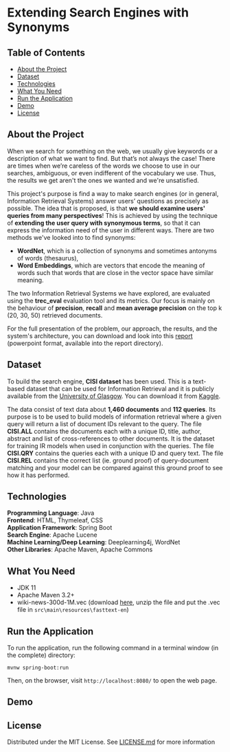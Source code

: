 # Extending Search Engines with Synonyms

## Table of Contents
* [About the Project](#about-the-project)
* [Dataset](#dataset)
* [Technologies](#technologies)
* [What You Need](#what-you-need)
* [Run the Application](#run-the-application)
* [Demo](#demo)
* [License](#license)

## About the Project
When we search for something on the web, we usually give keywords or a description of what we want to find. But that’s not always the case! There are times when we’re careless of the words we choose to use in our searches, ambiguous, or even indifferent of the vocabulary we use. Thus, the results we get aren't the ones we wanted and we're unsatisfied. 

This project's purpose is find a way to make search engines (or in general, Information Retrieval Systems) answer users’ questions as precisely as possible. The idea that is proposed, is that **we should examine users' queries from many perspectives**! This is achieved by using the technique of **extending the user query with synonymous terms**, so that it can express the information need of the user in different ways. There are two methods we've looked into to find synonyms:
* **WordNet**, which is a collection of synonyms and sometimes antonyms of words (thesaurus),
* **Word Embeddings**, which are vectors that encode the meaning of words such that words that are close in the vector space have similar meaning.

The two Information Retrieval Systems we have explored, are evaluated using the **trec_eval** evaluation tool and its metrics. Our focus is mainly on the behaviour of **precision**, **recall** and **mean average precision** on the top k (20, 30, 50) retrieved documents.

For the full presentation of the problem, our approach, the results, and the system's architecture, you can download and look into this [report](report/report.pptx) (powerpoint format, available into the report directory).

## Dataset
To build the search engine, **CISI dataset** has been used. This is a text-based dataset that can be used for Information Retrieval and it is publicly available from the [University of Glasgow](https://www.gla.ac.uk/schools/computing/research/researchsections/ida-section/informationretrieval/). You can download it from [Kaggle](https://www.kaggle.com/dmaso01dsta/cisi-a-dataset-for-information-retrieval).

The data consist of text data about **1,460 documents** and **112 queries**. Its purpose is to be used to build models of information retrieval where a given query will return a list of document IDs relevant to the query. The file **CISI.ALL** contains the documents each with a unique ID, title, author, abstract and list of cross-references to other documents. It is the dataset for training IR models when used in conjunction with the queries. The file **CISI.QRY** contains the queries each with a unique ID and query text. The file **CISI.REL** contains the correct list (ie. ground proof) of query-document matching and your model can be compared against this ground proof to see how it has performed.

## Technologies
**Programming Language**: Java <br>
**Frontend**: HTML, Thymeleaf, CSS <br>
**Application Framework**: Spring Boot <br>
**Search Engine**: Apache Lucene <br>
**Machine Learning/Deep Learning**: Deeplearning4j, WordNet <br>
**Other Libraries**: Apache Maven, Apache Commons

## What You Need
* JDK 11
* Apache Maven 3.2+
* wiki-news-300d-1M.vec (download [here](https://fasttext.cc/docs/en/english-vectors.html), unzip the file and put the .vec file in ``` src\main\resources\fasttext-en ```)

## Run the Application
To run the application, run the following command in a terminal window (in the complete) directory:
```
mvnw spring-boot:run
```
Then, on the browser, visit ``` http://localhost:8080/ ``` to open the web page.

## Demo

## License
Distributed under the MIT License. See [LICENSE.md](LICENSE.md) for more information
